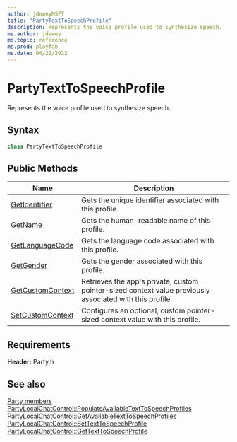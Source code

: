 ```yaml
---
author: jdeweyMSFT
title: "PartyTextToSpeechProfile"
description: Represents the voice profile used to synthesize speech.
ms.author: jdewey
ms.topic: reference
ms.prod: playfab
ms.date: 04/22/2022
---
```


# PartyTextToSpeechProfile  

Represents the voice profile used to synthesize speech.  

## Syntax  
  
```cpp  
class PartyTextToSpeechProfile  
```  
  
## Public Methods  
  
| Name | Description |  
| --- | --- |  
| [GetIdentifier](methods/partytexttospeechprofile_getidentifier.md) | Gets the unique identifier associated with this profile. |  
| [GetName](methods/partytexttospeechprofile_getname.md) | Gets the human-readable name of this profile. |  
| [GetLanguageCode](methods/partytexttospeechprofile_getlanguagecode.md) | Gets the language code associated with this profile. |  
| [GetGender](methods/partytexttospeechprofile_getgender.md) | Gets the gender associated with this profile. |  
| [GetCustomContext](methods/partytexttospeechprofile_getcustomcontext.md) | Retrieves the app's private, custom pointer-sized context value previously associated with this profile. |  
| [SetCustomContext](methods/partytexttospeechprofile_setcustomcontext.md) | Configures an optional, custom pointer-sized context value with this profile. |  

  
  
## Requirements  
  
**Header:** Party.h
  
## See also  
[Party members](../../party_members.md)  
[PartyLocalChatControl::PopulateAvailableTextToSpeechProfiles](../PartyLocalChatControl/methods/partylocalchatcontrol_populateavailabletexttospeechprofiles.md)  
[PartyLocalChatControl::GetAvailableTextToSpeechProfiles](../PartyLocalChatControl/methods/partylocalchatcontrol_getavailabletexttospeechprofiles.md)  
[PartyLocalChatControl::SetTextToSpeechProfile](../PartyLocalChatControl/methods/partylocalchatcontrol_settexttospeechprofile.md)  
[PartyLocalChatControl::GetTextToSpeechProfile](../PartyLocalChatControl/methods/partylocalchatcontrol_gettexttospeechprofile.md)
  
  
  
